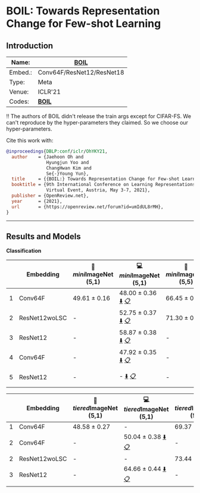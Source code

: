 # BOIL: Towards Representation Change for Few-shot Learning
## Introduction
| Name:    | [BOIL](https://openreview.net/forum?id=umIdUL8rMH)                          |
|----------|-------------------------------|
| Embed.:  | Conv64F/ResNet12/ResNet18 |
| Type:    | Meta       |
| Venue:   | ICLR'21                      |
| Codes:   | [**BOIL**](https://github.com/HJ-Yoo/BOIL)|

:bangbang: The authors of BOIL didn't release the train args except for CIFAR-FS. We can't reproduce by the hyper-parameters they claimed. So we choose our hyper-parameters.

Cite this work with:
```bibtex
@inproceedings{DBLP:conf/iclr/OhYKY21,
  author    = {Jaehoon Oh and
               Hyungjun Yoo and
               ChangHwan Kim and
               Se{-}Young Yun},
  title     = {{BOIL:} Towards Representation Change for Few-shot Learning},
  booktitle = {9th International Conference on Learning Representations, {ICLR} 2021,
               Virtual Event, Austria, May 3-7, 2021},
  publisher = {OpenReview.net},
  year      = {2021},
  url       = {https://openreview.net/forum?id=umIdUL8rMH},
}

```
---
## Results and Models

**Classification**

|   | Embedding | :book: *mini*ImageNet (5,1) | :computer: *mini*ImageNet (5,1) | :book:*mini*ImageNet (5,5) | :computer: *mini*ImageNet (5,5) | :memo: Comments  |
|---|-----------|--------------------|--------------------|--------------------|--------------------|---|
| 1 | Conv64F | 49.61 ± 0.16 | 48.00 ± 0.36 [:arrow_down:](https://drive.google.com/drive/folders/18rH2HgKtVnEETfb8XcUkFtPmWQJeHjFB?usp=sharing) [:clipboard:](./BOIL-miniImageNet--ravi-Conv64F-5-1.yaml) | 66.45 ± 0.37 | 59.70 ± 0.31 [:arrow_down:](https://drive.google.com/drive/folders/1YjXpzYOZud60tbbiYNhviAN9Rpx-5LfJ?usp=sharing) [:clipboard:](./BOIL-miniImageNet--ravi-Conv64F-5-5-Reproduce.yaml) | Once_update |
| 2 | ResNet12woLSC | - | 52.75 ± 0.37 [:arrow_down:](https://drive.google.com/drive/folders/1Of1WK7K4x732GRzsWTPAu9DCiEQCOqRK?usp=sharing) [:clipboard:](./BOIL-miniImageNet--ravi-resnet12woLSC-5-1.yaml) | 71.30 ± 0.28 | 61.67 ± 0.31 [:arrow_down:](https://drive.google.com/drive/folders/1KOlzMq_ggCH5fse-Vx4q_HUkA8yV5VMr?usp=sharing) [:clipboard:](./BOIL-miniImageNet--ravi-resnet12woLSC-5-5-Reproduce.yaml) | Once_update |
| 3 | ResNet12 | - | 58.87 ± 0.38 [:arrow_down:](https://drive.google.com/drive/folders/17edwZpd0WC3E6HQrb6tuDFF9vkX9Qict?usp=sharing) [:clipboard:](BOIL-miniImageNet--ravi-resnet12-5-1-Table2) | - | 67.41 ± 0.30 [:arrow_down:](https://drive.google.com/drive/folders/1_hwL858a1KptqS7a2BYL-UG_8jQoLxnH?usp=sharing) [:clipboard:](./BOIL-miniImageNet--ravi-resnet12-5-5-Reproduce.yaml) | Once_update |
| 4 | Conv64F | - | 47.92 ± 0.35 [:arrow_down:](https://drive.google.com/drive/folders/13BhKmNtGgETLOoOCrhhGEFqGGWIE27_U?usp=sharing) [:clipboard:](./BOIL-miniImageNet--ravi-Conv64F-5-1-Table2.yaml) | - | 64.39 ± 0.30 [:arrow_down:](https://drive.google.com/drive/folders/1ynVJ91zzs7Lw31oo7OeX5rO2BIyg6r2T?usp=sharing) [:clipboard:](./BOIL-miniImageNet--ravi-Conv64F-5-5-Table2.yaml) | Table.2 |
| 5 | ResNet12 | - | - [:arrow_down:]() [:clipboard:]() | - | 72.88 ± 0.29 [:arrow_down:](https://drive.google.com/drive/folders/1_hwL858a1KptqS7a2BYL-UG_8jQoLxnH?usp=sharing) [:clipboard:](./BOIL-miniImageNet--ravi-resnet12-5-5-Table2.yaml) | Table.2 |



|   | Embedding | :book: *tiered*ImageNet (5,1) | :computer: *tiered*ImageNet (5,1) | :book:*tiered*ImageNet (5,5) | :computer: *tiered*ImageNet (5,5) | :memo: Comments  |
|---|-----------|--------------------|--------------------|--------------------|--------------------|---|
| 1 | Conv64F | 48.58 ± 0.27 | - | 69.37 ± 0.12 | - | Once_update |
| 2 | Conv64F | - | 50.04 ± 0.38 [:arrow_down:](https://drive.google.com/drive/folders/1LHdhlXJgvBKnpqNH1F1wtbT-20j3yxGz?usp=sharing) [:clipboard:](./BOIL-tiered_imagenet-Conv64F-5-1-Table2.yaml) | - | 65.51 ± 0.34 [:arrow_down:](https://drive.google.com/drive/folders/1kwcnb2KDFNmeNZqA-KLH-X1QHfq6PlVt?usp=sharing) [:clipboard:](./BOIL-tiered_imagenet-Conv64F-5-5-Table2.yaml) | Table.2 |
| 2 | ResNet12woLSC | - | - | 73.44 | - | Once_update |
| 3 | ResNet12 | - | 64.66 ± 0.44 [:arrow_down:](https://drive.google.com/drive/folders/1EQUh-RvacF-8f2Qn-W9Z4DDQTfILmVwd?usp=sharing) [:clipboard:](./BOIL-tiered_imagenet-resnet12-5-1-Table2.yaml) | - | 80.38 ± 0.31 [:arrow_down:](https://drive.google.com/drive/folders/1mZt7XN5gQI-dt3FVsrTTMKu0mSKhTw3e?usp=sharing) [:clipboard:](./BOIL-tiered_imagenet-resnet12-5-5-Table2.yaml) | Table2 |
